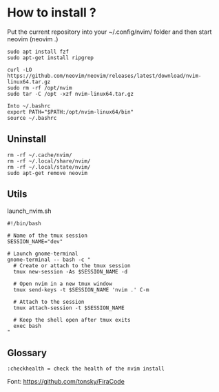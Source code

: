 # How to install ?

Put the current repository into your ~/.config/nvim/ folder and then start neovim (neovim .)

```
sudo apt install fzf
sudo apt-get install ripgrep

curl -LO https://github.com/neovim/neovim/releases/latest/download/nvim-linux64.tar.gz
sudo rm -rf /opt/nvim
sudo tar -C /opt -xzf nvim-linux64.tar.gz

Into ~/.bashrc
export PATH="$PATH:/opt/nvim-linux64/bin"
source ~/.bashrc
```

## Uninstall

```
rm -rf ~/.cache/nvim/
rm -rf ~/.local/share/nvim/
rm -rf ~/.local/state/nvim/
sudo apt-get remove neovim
```

## Utils

launch_nvim.sh

```
#!/bin/bash

# Name of the tmux session
SESSION_NAME="dev"

# Launch gnome-terminal
gnome-terminal -- bash -c "
  # Create or attach to the tmux session
  tmux new-session -As $SESSION_NAME -d

  # Open nvim in a new tmux window
  tmux send-keys -t $SESSION_NAME 'nvim .' C-m

  # Attach to the session
  tmux attach-session -t $SESSION_NAME

  # Keep the shell open after tmux exits
  exec bash
"
```


## Glossary

```
:checkhealth = check the health of the nvim install
```

Font: https://github.com/tonsky/FiraCode
